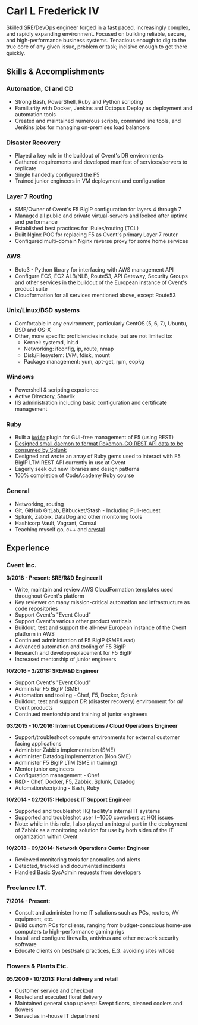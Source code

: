 # Carl L Frederick IV
Skilled SRE/DevOps engineer forged in a fast paced, increasingly complex, and rapidly expanding environment. Focused on building reliable, secure, and high-performance business systems. Tenacious enough to dig to the true core of any given issue, problem or task; incisive enough to get there quickly.

## Skills & Accomplishments
### Automation, CI and CD
+ Strong Bash, PowerShell, Ruby and Python scripting
+ Familiarity with Docker, Jenkins and Octopus Deploy as deployment and automation tools
+ Created and maintained numerous scripts, command line tools, and Jenkins jobs for managing on-premises load balancers

### Disaster Recovery
+ Played a key role in the buildout of Cvent's DR environments
+ Gathered requirements and developed manifest of services/servers to replicate
+ Single handedly configured the F5
+ Trained junior engineers in VM deployment and configuration

### Layer 7 Routing
+ SME/Owner of Cvent's F5 BigIP configuration for layers 4 through 7
+ Managed all public and private virtual-servers and looked after uptime and performance
+ Established best practices for iRules/routing (TCL)
+ Built Nginx POC for replacing F5 as Cvent's primary Layer 7 router
+ Configured multi-domain Nginx reverse proxy for some home services

### AWS
+ Boto3 - Python library for interfacing with AWS management API
+ Configure ECS, EC2 ALB/NLB, Route53, API Gateway, Security Groups and other services in the buildout of the European instance of Cvent's product suite
+ Cloudformation for all services mentioned above, except Route53

### Unix/Linux/BSD systems
+ Comfortable in any environment, particularly CentOS (5, 6, 7), Ubuntu, BSD and OS-X
+ Other, more specific proficiencies include, but are not limited to:
  + Kernel: systemd, init.d
  + Networking: ifconfig, ip, route, nmap
  + Disk/Filesystem: LVM, fdisk, mount
  + Package management: yum, apt-get, rpm, eopkg

### Windows
+ Powershell & scripting experience
+ Active Directory, Shavlik
+ IIS administration including basic configuration and certificate management

### Ruby
+ Built a [`knife`](https://docs.chef.io/knife.html) plugin for GUI-free management of F5 (using REST)
+ [Designed small daemon to format Pokemon-GO REST API data to be consumed by Splunk](https://github.com/galvertez/pokemon-get)
+ Designed and wrote an array of Ruby gems used to interact with F5 BigIP LTM REST API currently in use at Cvent
+ Eagerly seek out new libraries and design patterns
+ 100% completion of CodeAcademy Ruby course

### General
+ Networking, routing
+ Git, GitHub GitLab, Bitbucket/Stash - Including Pull-request
+ Splunk, Zabbix, DataDog and other monitoring tools
+ Hashicorp Vault, Vagrant, Consul
+ Teaching myself go, c++ and [crystal](https://crystal-lang.org/)

## Experience

### Cvent Inc.
**3/2018 - Present: SRE/R&D Engineer II**
+ Write, maintain and review AWS CloudFormation templates used throughout Cvent's platform
+ Key reviewer on many mission-critical automation and infrastructure as code repositories
+ Support Cvent's "Event Cloud"
+ Support Cvent's various other product verticals
+ Buildout, test and support the all-new European instance of the Cvent platform in AWS
+ Continued administration of F5 BigIP (SME/Lead)
+ Advanced automation and tooling of F5 BigIP
+ Research and develop replacement for F5 BigIP
+ Increased mentorship of junior engineers

**10/2016 - 3/2018: SRE/R&D Engineer**
+ Support Cvent's "Event Cloud"
+ Administer F5 BigIP (SME)
+ Automation and tooling - Chef, F5, Docker, Splunk
+ Buildout, test and support DR (disaster recovery) environment for _all_ Cvent products
+ Continued mentorship and training of junior engineers

**03/2015 - 10/2016: Internet Operations / Cloud Operations Engineer**
+ Support/troubleshoot compute environments for external customer facing applications
+ Administer Zabbix implementation (SME)
+ Administer Datadog implementation (Non SME)
+ Administer F5 BigIP LTM (SME in training)
+ Mentor junior engineers
+ Configuration management - Chef
+ R&D - Chef, Docker, F5, Zabbix, Splunk, Datadog
+ Automation/scripting - Bash, Ruby

**10/2014 - 02/2015: Helpdesk IT Support Engineer**
+ Supported and troubleshot HQ facility's internal IT systems
+ Supported and troubleshot user (~1000 coworkers at HQ) issues
+ Note: while in this role, I also played an integral part in the deployment of Zabbix as a monitoring solution for use by both sides of the IT organization within Cvent

**10/2013 - 09/2014: Network Operations Center Engineer**
+ Reviewed monitoring tools for anomalies and alerts
+ Detected, tracked and documented incidents
+ Handled Basic SysAdmin requests from developers

### Freelance I.T.
**7/2014 - Present:**
+ Consult and administer home IT solutions such as PCs, routers, AV equipment, etc.
+ Build custom PCs for clients, ranging from budget-conscious home-use computers to high-performance gaming rigs
+ Install and configure firewalls, antivirus and other network security software
+ Educate clients on best/safe practices, E.G. avoiding sites whose

### Flowers & Plants Etc.
**05/2009 - 10/2013: Floral delivery and retail**
+ Customer service and checkout
+ Routed and executed floral delivery
+ Maintained general shop upkeep: Swept floors, cleaned coolers and flowers
+ Served as in-house IT department
